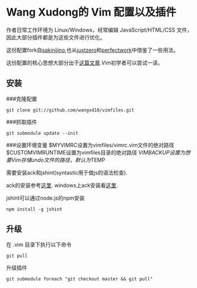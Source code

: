 # Wang Xudong的 Vim 配置以及插件

作者日常工作环境为 Linux/Windows，经常编辑 JavaScript/HTML/CSS 文件，因此大部分插件都是为这些文件进行优化。

这份配置fork自[sakinijino](https://github.com/sakinijino/vimfiles/),也从[justzero](https://github.com/justzero/vim)和[perfectwork](https://github.com/perfectworks/vim)中借鉴了一些用法。

这份配置的核心思想大部分出于[这篇文章](http://stevelosh.com/blog/2010/09/coming-home-to-vim/?utm_source=feedburner&utm_medium=feed&utm_campaign=Feed%3A+stevelosh+%28Steve+Losh%29).Vim初学者可以尝试一读。

## 安装

###克隆配置

    git clone git://github.com/wangxd18/vimfiles.git

###抓取插件

    git submodule update --init

###设置环境变量
    $MYVIMRC设置为vimfiles/vimrc.vim文件的绝对路径
    $CUSTOMVIMRUNTIME设置为vimfiles目录的绝对路径
    $VIMBACKUP设置为想要Vim存储undo文件的路径，默认为$TEMP

需要安装ack和jshint(syntastic用于做js的语法检查).

ack的安装参考[这里](https://github.com/mileszs/ack.vim).
windows上ack安装看[这里](http://blog.csdn.net/sxvbc/article/details/6334855).

jshint可以通过node.js的npm安装

    npm install -g jshint

## 升级

在 .vim 目录下执行以下命令

    git pull

升级插件

    git submodule foreach "git checkout master && git pull"

